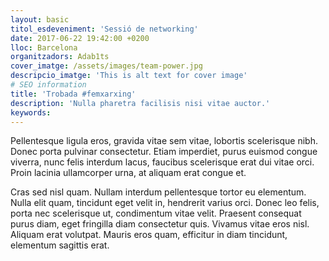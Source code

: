 ```yaml
---
layout: basic
titol_esdeveniment: 'Sessió de networking'
date: 2017-06-22 19:42:00 +0200
lloc: Barcelona
organitzadors: Adab1ts
cover_imatge: /assets/images/team-power.jpg
descripcio_imatge: 'This is alt text for cover image'
# SEO information
title: 'Trobada #femxarxing'
description: 'Nulla pharetra facilisis nisi vitae auctor.'
keywords:
---
```


Pellentesque ligula eros, gravida vitae sem vitae, lobortis scelerisque nibh. Donec porta pulvinar consectetur. Etiam imperdiet, purus euismod congue viverra, nunc felis interdum lacus, faucibus scelerisque erat dui vitae orci. Proin lacinia ullamcorper urna, at aliquam erat congue et.

Cras sed nisl quam. Nullam interdum pellentesque tortor eu elementum. Nulla elit quam, tincidunt eget velit in, hendrerit varius orci. Donec leo felis, porta nec scelerisque ut, condimentum vitae velit. Praesent consequat purus diam, eget fringilla diam consectetur quis. Vivamus vitae eros nisl. Aliquam erat volutpat. Mauris eros quam, efficitur in diam tincidunt, elementum sagittis erat.
